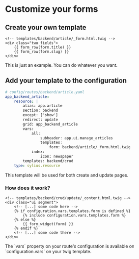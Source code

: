 # Customize your forms

## Create your own template

```twig
<!-- templates/backend/article/_form.html.twig -->
<div class="two fields">
    {{ form_row(form.title) }}
    {{ form_row(form.slug) }}
</div>

```

This is just an example. You can do whatever you want.

## Add your template to the configuration

```yaml
# config/routes/backend/article.yaml
app_backend_article:
    resource: |
        alias: app.article
        section: backend
        except: ['show']
        redirect: update
        grid: app_backend_article
        vars:
            all:
                subheader: app.ui.manage_articles
                templates:
                    form: backend/article/_form.html.twig
            index:
                icon: newspaper
        templates: backend/crud
    type: sylius.resource
```

This template will be used for both create and update pages.

### How does it work?

```twig
<!-- templates/backend/crud/update/_content.html.twig -->
<div class="ui segment">
    <!-- [...] some code here -->
    {% if configuration.vars.templates.form is defined %}
        {% include configuration.vars.templates.form %}
    {% else %}
        {{ form_widget(form) }}
    {% endif %}
    <!-- [...] some code there -->
</div>
```

<div markdown="1" class="block-note">
The `vars` property on your route's configuration is available on `configuration.vars` on your twig template.
</div>
